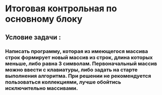 <h1>Итоговая контрольная по основному блоку </h1>

<h2>Условие задачи : </h2>

<h3> 
Написать программу, которая из имеющегося массива строк формирует новый массив из строк, длина которых меньше, либо равна 3 символам. Первоначальный массив можно ввести с клавиатуры, либо задать на старте выполнения алгоритма. При решении не рекомендуется пользоваться коллекциями, лучше обойтись исключительно массивами.
</h3>
